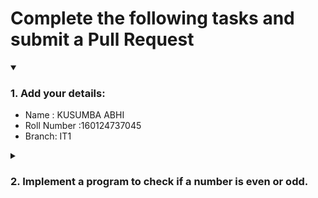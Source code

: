 # Complete the following tasks and submit a Pull Request
<details open>
<summary><h3>1. Add your details: </h3></summary>
<ul>
  <li> Name : KUSUMBA ABHI</li>
  <li> Roll Number :160124737045</li>
  <li> Branch: IT1</li>
</ul>
</details>
<details>
<summary><h3> 2. Implement a program to check if a number is even or odd. </h3></summary>
<ul>
  <li> Create a new file in the repository and add your code. </li>
  <li> Use any programming language of your choice. </li>
</ul>
</details>
